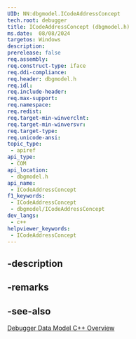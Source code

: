 ```yaml
---
UID: NN:dbgmodel.ICodeAddressConcept
tech.root: debugger
title: ICodeAddressConcept (dbgmodel.h)
ms.date:  08/08/2024
targetos: Windows
description: 
prerelease: false
req.assembly: 
req.construct-type: iface
req.ddi-compliance: 
req.header: dbgmodel.h
req.idl: 
req.include-header: 
req.max-support: 
req.namespace: 
req.redist: 
req.target-min-winverclnt: 
req.target-min-winversvr: 
req.target-type: 
req.unicode-ansi: 
topic_type:
 - apiref
api_type:
 - COM
api_location:
 - dbgmodel.h
api_name:
 - ICodeAddressConcept
f1_keywords:
 - ICodeAddressConcept
 - dbgmodel/ICodeAddressConcept
dev_langs:
 - c++
helpviewer_keywords:
 - ICodeAddressConcept
---
```


## -description

## -remarks

## -see-also

[Debugger Data Model C++ Overview](/windows-hardware/drivers/debugger/data-model-cpp-overview)
